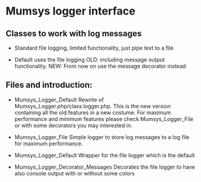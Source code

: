 # Mumsys logger interface

## Classes to work with log messages

- Standard file logging, limited functionality, just pipe text to a file

- Default uses the file logging 
    OLD: including message output functionality. 
    NEW: From now on use the message decorator instead


## Files and introduction:

- Mumsys_Logger_Default
    Rewrite of Mumsys_Logger.php/class.logger.php. 
    This is the new version containing all the old 
    features in a new costume. For maximum performance and minimum features please check 
    Mumsys_Logger_File or with some decorators you may interested in.

- Mumsys_Logger_File
    Simple logger to store log messages to a log file for maximum performance.

- Mumsys_Logger_Default 
    Wrapper for the file logger which is the default

- Mumsys_Logger_Decorator_Messages
    Decorates the file logger to have also console output with or without some colors


   